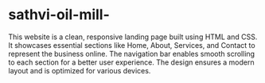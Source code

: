 # sathvi-oil-mill-
This website is a clean, responsive landing page built using HTML and CSS. It showcases essential sections like Home, About, Services, and Contact to represent the business online. The navigation bar enables smooth scrolling to each section for a better user experience. The design ensures a modern layout and is optimized for various devices.
